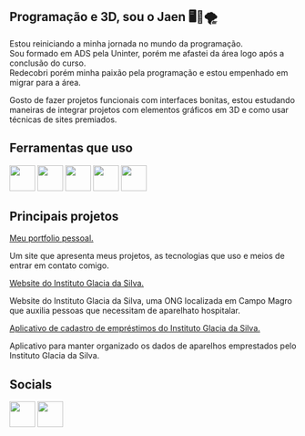 ## Programação e 3D, sou o Jaen 🖥️🎨🌪️

Estou reiniciando a minha jornada no mundo da programação.  
Sou formado em ADS pela Uninter, porém me afastei da área logo após a conclusão do curso.  
Redecobri porém minha paixão pela programação e estou empenhado em migrar para a área.

Gosto de fazer projetos funcionais com interfaces bonitas, estou estudando maneiras de integrar projetos com elementos gráficos em 3D e como usar técnicas de sites premiados.

## Ferramentas que uso

<div>
  <img src="https://icons.veryicon.com/png/o/business/vscode-program-item-icon/react-3.png" height="45"/>
  <img src="https://tauri-apps.gallerycdn.vsassets.io/extensions/tauri-apps/tauri-vscode/0.2.6/1679072733881/Microsoft.VisualStudio.Services.Icons.Default" height="45"/>
  <img src="https://cdn-icons-png.flaticon.com/512/5968/5968358.png" height="45"/>
  <img src="https://cdn-icons-png.flaticon.com/512/5968/5968705.png" height="45"/>
  <img src="https://upload.wikimedia.org/wikipedia/commons/thumb/0/0c/Blender_logo_no_text.svg/1251px-Blender_logo_no_text.svg.png" height="45"/>
</div>

## Principais projetos
<a href="https://jaen3dev.github.io/" target="_blank">Meu portfolio pessoal.</a>
<p>Um site que apresenta meus projetos, as tecnologias que uso e meios de entrar em contato comigo.</p>

<a href="https://www.institutoglaciadasilva.online/" target="_blank">Website do Instituto Glacia da Silva.</a>
<p>Website do Instituto Glacia da Silva, uma ONG localizada em Campo Magro que auxilia pessoas que necessitam de aparelhato hospitalar.</p>

<a href="https://github.com/jaen3dev/app-gerenciador-de-emprestimos-igds" target="_blank">Aplicativo de cadastro de empréstimos do Instituto Glacia da Silva.</a>
<p>Aplicativo para manter organizado os dados de aparelhos emprestados pelo Instituto Glacia da Silva.</p>

## Socials
<div>
  <a href="https://twitter.com/jaen3dev" target="_blank"><img src="https://static.vecteezy.com/system/resources/previews/042/148/611/non_2x/new-twitter-x-logo-twitter-icon-x-social-media-icon-free-png.png" height="45"/></a>
  <a href="mailto:jaen3dev@proton.me"><img src="https://logos-world.net/wp-content/uploads/2022/04/ProtonMail-Symbol.png" height="45" target="_blank"></a>
</div>
